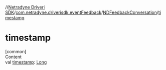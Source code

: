 //[Netradyne Driveri SDK](../../index.md)/[com.netradyne.driverisdk.eventFeedback](../index.md)/[NDFeedbackConversation](index.md)/[timestamp](timestamp.md)



# timestamp  
[common]  
Content  
val [timestamp](timestamp.md): [Long](https://kotlinlang.org/api/latest/jvm/stdlib/kotlin/-long/index.html)  



